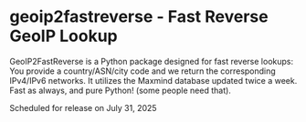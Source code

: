 # geoip2fastreverse - Fast Reverse GeoIP Lookup

<!-- [![PyPI version](https://badge.fury.io/py/geoip2fastreverse.svg)](https://badge.fury.io/py/geoip2fastreverse)
[![Build Status](https://travis-ci.org/yourusername/geoip2fastreverse.svg?branch=main)](https://travis-ci.org/yourusername/geoip2fastreverse)
[![Coverage Status](https://coveralls.io/repos/github/yourusername/geoip2fastreverse/badge.svg?branch=main)](https://coveralls.io/github/yourusername/geoip2fastreverse?branch=main)
[![License](https://img.shields.io/pypi/l/geoip2fastreverse.svg)](https://opensource.org/licenses/MIT)
[![Downloads](https://pepy.tech/badge/geoip2fastreverse)](https://pepy.tech/project/geoip2fastreverse)
[![Code Quality](https://img.shields.io/lgtm/grade/python/github/yourusername/geoip2fastreverse)](https://lgtm.com/projects/g/yourusername/geoip2fastreverse/context:python)
[![Language grade: Python](https://img.shields.io/lgtm/grade/python/g/yourusername/geoip2fastreverse.svg?logo=lgtm&logoWidth=18)](https://lgtm.com/projects/g/yourusername/geoip2fastreverse/context:python) -->

GeoIP2FastReverse is a Python package designed for fast reverse lookups: You provide a country/ASN/city code and we return the corresponding IPv4/IPv6 networks. It utilizes the Maxmind database updated twice a week. Fast as always, and pure Python! (some people need that).

Scheduled for release on July 31, 2025
<!-- 
# Installation
```bash
pip install geoip2fastreverse
``` -->
